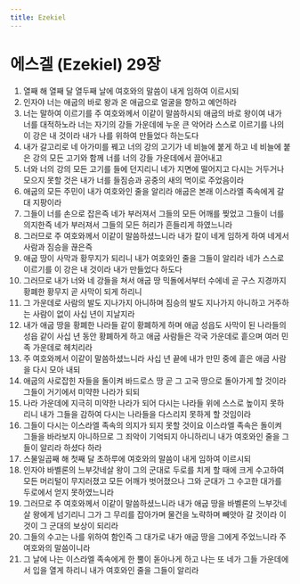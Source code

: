 ```yaml
---
title: Ezekiel
---
```


# 에스겔 (Ezekiel) 29장
1. 열째 해 열째 달 열두째 날에 여호와의 말씀이 내게 임하여 이르시되
1. 인자야 너는 애굽의 바로 왕과 온 애굽으로 얼굴을 향하고 예언하라
1. 너는 말하여 이르기를 주 여호와께서 이같이 말씀하시되 애굽의 바로 왕이여 내가 너를 대적하노라 너는 자기의 강들 가운데에 누운 큰 악어라 스스로 이르기를 나의 이 강은 내 것이라 내가 나를 위하여 만들었다 하는도다
1. 내가 갈고리로 네 아가미를 꿰고 너의 강의 고기가 네 비늘에 붙게 하고 네 비늘에 붙은 강의 모든 고기와 함께 너를 너의 강들 가운데에서 끌어내고
1. 너와 너의 강의 모든 고기를 들에 던지리니 네가 지면에 떨어지고 다시는 거두거나 모으지 못할 것은 내가 너를 들짐승과 공중의 새의 먹이로 주었음이라
1. 애굽의 모든 주민이 내가 여호와인 줄을 알리라 애굽은 본래 이스라엘 족속에게 갈대 지팡이라
1. 그들이 너를 손으로 잡은즉 네가 부러져서 그들의 모든 어깨를 찢었고 그들이 너를 의지한즉 네가 부러져서 그들의 모든 허리가 흔들리게 하였느니라
1. 그러므로 주 여호와께서 이같이 말씀하셨느니라 내가 칼이 네게 임하게 하여 네게서 사람과 짐승을 끊은즉
1. 애굽 땅이 사막과 황무지가 되리니 내가 여호와인 줄을 그들이 알리라 네가 스스로 이르기를 이 강은 내 것이라 내가 만들었다 하도다
1. 그러므로 내가 너와 네 강들을 쳐서 애굽 땅 믹돌에서부터 수에네 곧 구스 지경까지 황폐한 황무지 곧 사막이 되게 하리니
1. 그 가운데로 사람의 발도 지나가지 아니하며 짐승의 발도 지나가지 아니하고 거주하는 사람이 없이 사십 년이 지날지라
1. 내가 애굽 땅을 황폐한 나라들 같이 황폐하게 하며 애굽 성읍도 사막이 된 나라들의 성읍 같이 사십 년 동안 황폐하게 하고 애굽 사람들은 각국 가운데로 흩으며 여러 민족 가운데로 헤치리라
1. 주 여호와께서 이같이 말씀하셨느니라 사십 년 끝에 내가 만민 중에 흩은 애굽 사람을 다시 모아 내되
1. 애굽의 사로잡힌 자들을 돌이켜 바드로스 땅 곧 그 고국 땅으로 돌아가게 할 것이라 그들이 거기에서 미약한 나라가 되되
1. 나라 가운데에 지극히 미약한 나라가 되어 다시는 나라들 위에 스스로 높이지 못하리니 내가 그들을 감하여 다시는 나라들을 다스리지 못하게 할 것임이라
1. 그들이 다시는 이스라엘 족속의 의지가 되지 못할 것이요 이스라엘 족속은 돌이켜 그들을 바라보지 아니하므로 그 죄악이 기억되지 아니하리니 내가 여호와인 줄을 그들이 알리라 하셨다 하라
1. 스물일곱째 해 첫째 달 초하루에 여호와의 말씀이 내게 임하여 이르시되
1. 인자야 바벨론의 느부갓네살 왕이 그의 군대로 두로를 치게 할 때에 크게 수고하여 모든 머리털이 무지러졌고 모든 어깨가 벗어졌으나 그와 군대가 그 수고한 대가를 두로에서 얻지 못하였느니라
1. 그러므로 주 여호와께서 이같이 말씀하셨느니라 내가 애굽 땅을 바벨론의 느부갓네살 왕에게 넘기리니 그가 그 무리를 잡아가며 물건을 노략하며 빼앗아 갈 것이라 이것이 그 군대의 보상이 되리라
1. 그들의 수고는 나를 위하여 함인즉 그 대가로 내가 애굽 땅을 그에게 주었느니라 주 여호와의 말씀이니라
1. 그 날에 나는 이스라엘 족속에게 한 뿔이 돋아나게 하고 나는 또 네가 그들 가운데에서 입을 열게 하리니 내가 여호와인 줄을 그들이 알리라